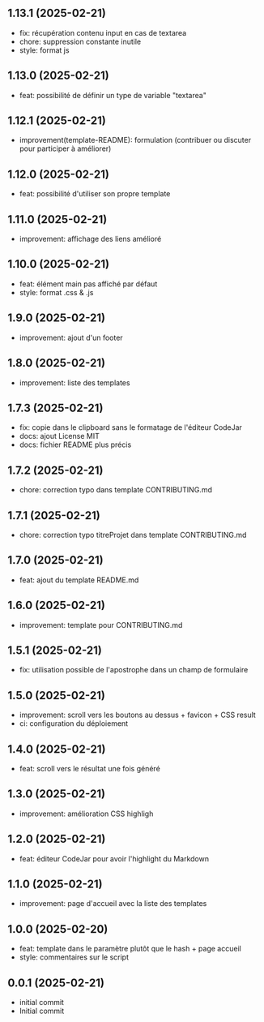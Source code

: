 ## 1.13.1 (2025-02-21)


- fix: récupération contenu input en cas de textarea
- chore: suppression constante inutile
- style: format js

## 1.13.0 (2025-02-21)


- feat: possibilité de définir un type de variable "textarea"

## 1.12.1 (2025-02-21)


- improvement(template-README): formulation (contribuer ou discuter
pour participer à améliorer)

## 1.12.0 (2025-02-21)


- feat: possibilité d'utiliser son propre template

## 1.11.0 (2025-02-21)


- improvement: affichage des liens amélioré

## 1.10.0 (2025-02-21)


- feat: élément main pas affiché par défaut
- style: format .css & .js

## 1.9.0 (2025-02-21)


- improvement: ajout d'un footer

## 1.8.0 (2025-02-21)


- improvement: liste des templates

## 1.7.3 (2025-02-21)


- fix: copie dans le clipboard sans le formatage de l'éditeur CodeJar
- docs: ajout License MIT
- docs: fichier README plus précis

## 1.7.2 (2025-02-21)


- chore: correction typo dans template CONTRIBUTING.md

## 1.7.1 (2025-02-21)


- chore: correction typo titreProjet dans template CONTRIBUTING.md

## 1.7.0 (2025-02-21)


- feat: ajout du template README.md

## 1.6.0 (2025-02-21)


- improvement: template pour CONTRIBUTING.md

## 1.5.1 (2025-02-21)


- fix: utilisation possible de l'apostrophe dans un champ de formulaire

## 1.5.0 (2025-02-21)


- improvement: scroll vers les boutons au dessus + favicon + CSS result
- ci: configuration du déploiement

## 1.4.0 (2025-02-21)


- feat: scroll vers le résultat une fois généré

## 1.3.0 (2025-02-21)


- improvement: amélioration CSS highligh

## 1.2.0 (2025-02-21)


- feat: éditeur CodeJar pour avoir l'highlight du Markdown

## 1.1.0 (2025-02-21)


- improvement: page d'accueil avec la liste des templates

## 1.0.0 (2025-02-20)


- feat: template dans le paramètre plutôt que le hash + page accueil
- style: commentaires sur le script

## 0.0.1 (2025-02-21)

- initial commit
- Initial commit